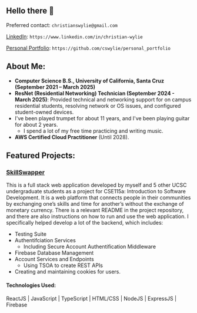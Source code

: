 ## Hello there 👋

<!--
**cswylie/cswylie** is a ✨ _special_ ✨ repository because its `README.md` (this file) appears on your GitHub profile.

Here are some ideas to get you started:

- 🔭 I’m currently working on ...
- 🌱 I’m currently learning ...
- 👯 I’m looking to collaborate on ...
- 🤔 I’m looking for help with ...
- 💬 Ask me about ...
- 📫 How to reach me: ...
- 😄 Pronouns: ...
- ⚡ Fun fact: ...
-->

Preferred contact: `christianswylie@gmail.com`

[LinkedIn](https://www.linkedin.com/in/christian-wylie-593249265/): `https://www.linkedin.com/in/christian-wylie`

[Personal Portfolio](https://github.com/cswylie/personal_portfolio): `https://github.com/cswylie/personal_portfolio`

## About Me:
* **Computer Science B.S., University of California, Santa Cruz (September 2021 – March 2025)**
* **ResNet (Residential Networking) Technician (September 2024 - March 2025)**: Provided technical and networking support for on campus residential students, resolving network or OS issues, and configured student-owned devices.
* I've been played trumpet for about 11 years, and I've been playing guitar for about 2 years.
    * I spend a lot of my free time practicing and writing music.
* **AWS Certified Cloud Practitioner** (Until 2028).

## Featured Projects:

### [SkillSwapper](https://github.com/cswylie/SkillSwapper)
This is a full stack web application developed by myself and 5 other UCSC undergraduate students as a project for CSE115a: Introduction to Software Development. It is a web platform that connects people in their communities by exchanging one’s skills and time for another’s without the exchange of monetary currency. There is a relevant README in the project repository, and there are also instructions on how to run and use the web application. I specifically helped develop a lot of the backend, which includes:
* Testing Suite
* Authentifciation Services
  * Including Secure Account Authentification Middleware 
* Firebase Database Management
* Account Services and Endpoints
  * Using TSOA to create REST APIs  
* Creating and maintaining cookies for users.
#### Technologies Used:
ReactJS | JavaScript | TypeScript | HTML/CSS | NodeJS | ExpressJS | Firebase
